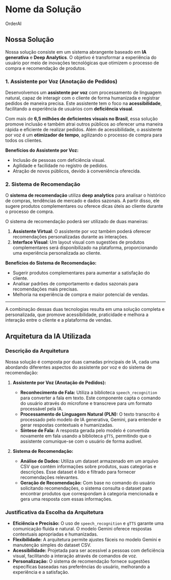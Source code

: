 # Nome da Solução
OrderAI

## Nossa Solução

Nossa solução consiste em um sistema abrangente baseado em **IA generativa** e **Deep Analytics**. O objetivo é transformar a experiência do usuário por meio de inovações tecnológicas que otimizem o processo de compra e recomendação de produtos.

### 1. Assistente por Voz (Anotação de Pedidos)

Desenvolvemos um **assistente por voz** com processamento de linguagem natural, capaz de interagir com o cliente de forma humanizada e registrar pedidos de maneira precisa. Este assistente tem o foco na **acessibilidade**, facilitando a experiência de usuários com **deficiência visual**. 

Com mais de **6,5 milhões de deficientes visuais no Brasil**, essa solução promove inclusão e também atrai outros públicos ao oferecer uma maneira rápida e eficiente de realizar pedidos. Além de acessibilidade, o assistente por voz é um **otimizador de tempo**, agilizando o processo de compra para todos os clientes.

**Benefícios do Assistente por Voz:**
- Inclusão de pessoas com deficiência visual.
- Agilidade e facilidade no registro de pedidos.
- Atração de novos públicos, devido à conveniência oferecida.

### 2. Sistema de Recomendação

O **sistema de recomendação** utiliza **deep analytics** para analisar o histórico de compras, tendências de mercado e dados sazonais. A partir disso, ele sugere produtos complementares ou oferece dicas úteis ao cliente durante o processo de compra.

O sistema de recomendação poderá ser utilizado de duas maneiras:
1. **Assistente Virtual**: O assistente por voz também poderá oferecer recomendações personalizadas durante as interações.
2. **Interface Visual**: Um layout visual com sugestões de produtos complementares será disponibilizado na plataforma, proporcionando uma experiência personalizada ao cliente.

**Benefícios do Sistema de Recomendação:**
- Sugerir produtos complementares para aumentar a satisfação do cliente.
- Analisar padrões de comportamento e dados sazonais para recomendações mais precisas.
- Melhoria na experiência de compra e maior potencial de vendas.

---

A combinação dessas duas tecnologias resulta em uma solução completa e personalizada, que promove acessibilidade, praticidade e melhora a interação entre o cliente e a plataforma de vendas.

## Arquitetura da IA Utilizada

### Descrição da Arquitetura

Nossa solução é composta por duas camadas principais de IA, cada uma abordando diferentes aspectos do assistente por voz e do sistema de recomendação:

1. **Assistente por Voz (Anotação de Pedidos):**
   - **Reconhecimento de Fala:** Utiliza a biblioteca `speech_recognition` para converter a fala em texto. Este componente capta o comando do usuário através do microfone e transcreve para um formato processável pela IA.
   - **Processamento de Linguagem Natural (PLN):** O texto transcrito é processado pelo modelo de IA generativa, Gemini, para entender e gerar respostas contextuais e humanizadas.
   - **Síntese de Fala:** A resposta gerada pelo modelo é convertida novamente em fala usando a biblioteca `gTTS`, permitindo que o assistente comunique-se com o usuário de forma audível.

2. **Sistema de Recomendação:**
   - **Análise de Dados:** Utiliza um dataset armazenado em um arquivo CSV que contém informações sobre produtos, suas categorias e descrições. Esse dataset é lido e filtrado para fornecer recomendações relevantes.
   - **Geração de Recomendação:** Com base no comando do usuário solicitando recomendações, o sistema consulta o dataset para encontrar produtos que correspondam à categoria mencionada e gera uma resposta com essas informações.

### Justificativa da Escolha da Arquitetura

- **Eficiência e Precisão:** O uso de `speech_recognition` e `gTTS` garante uma comunicação fluida e natural. O modelo Gemini oferece respostas contextuais apropriadas e humanizadas.
- **Flexibilidade:** A arquitetura permite ajustes fáceis no modelo Gemini e manutenção simples do dataset CSV.
- **Acessibilidade:** Projetada para ser acessível a pessoas com deficiência visual, facilitando a interação através de comandos de voz.
- **Personalização:** O sistema de recomendação fornece sugestões específicas baseadas nas preferências do usuário, melhorando a experiência e a satisfação.

